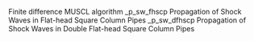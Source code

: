 Finite difference MUSCL algorithm
_p_sw_fhscp Propagation of Shock Waves in Flat-head Square Column Pipes
_p_sw_dfhscp Propagation of Shock Waves in Double Flat-head Square Column Pipes
